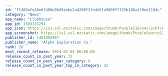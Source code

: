 ```yaml
---
id: "ff480afe49e6f406e96d5eebe2ad200f3fede5fa9809f7f25b186a1f0ee1194c"
category: "News"
app_name: "Clubhouse"
app_id: 1503133294
app_icon: https://is1-ssl.mzstatic.com/image/thumb/Purple116/v4/c2/6f/63/c26f638e-129e-26c4-c775-977e68a36d0d/AppIcon-0-0-1x_U007ephone-0-0-85-220.png/1024x1024bb.png
app_screenshot: https://is1-ssl.mzstatic.com/image/thumb/PurpleSource126/v4/45/36/6b/45366b25-0716-d39b-cb9b-0858ecceac06/8706b825-70d0-45d6-b295-f409e4e1e7d7_5p5-01.png/1242x2208bb.png
publisher_id: 1481002987
publisher_name: "Alpha Exploration Co."
rank: 28
most_recent_release: 2024-02-01 00:00:00
release_count_in_past_year: 72
release_count_in_past_year_category: 9
release_count_in_past_year_top_in_category: 32
---
```

